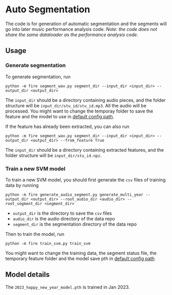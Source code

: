 # Auto Segmentation

The code is for generation of automatic segmentation and the segments will go into later music performance analysis code.
*Note: the code does not share the same dataloader as the performance analysis code.*

## Usage
### Generate segmentation
To generate segmentation, run

```
python -m fire segment_wav.py segment_dir --input_dir <input_dir> --output_dir <output_dir>
```

The `input_dir` should be a directory containing audio pieces, and the folder structure will be `input_dir/stu_id/stu_id.mp3`. All the audio will be processed. You might want to change the temporay folder to save the feature and the model to use in [default config path](scripts/utils/default_configs_path.py).

If the feature has already been extracted, you can also run

```
python -m fire segment_wav.py segment_dir --input_dir <input_dir> --output_dir <output_dir> --from_feature True
```

The `input_dir` should be a directory containing extracted features, and the folder structure will be `input_dir/stu_id.npz`.

### Train a new SVM model

To train a new SVM model, you should first generate the `csv` files of training data by running

```
python -m fire generate_audio_segment.py generate_multi_year --output_dir <output_dir> --root_audio_dir <audio_dir> --root_segment_dir <segment_dir>
```

- `output_dir` is the directory to save the `csv` files
- `audio_dir` is the audio directory of the data repo
- `segment_dir` is the segmentation directory of the data repo

Then to train the model, run

```
python -m fire train_svm.py train_svm
```

You might want to change the training data, the segment status file, the temporary feature folder and the model save pth in [default config path](scripts/utils/default_configs_path.py)

## Model details

The `2023_happy_new_year_model.pth` is trained in Jan 2023.